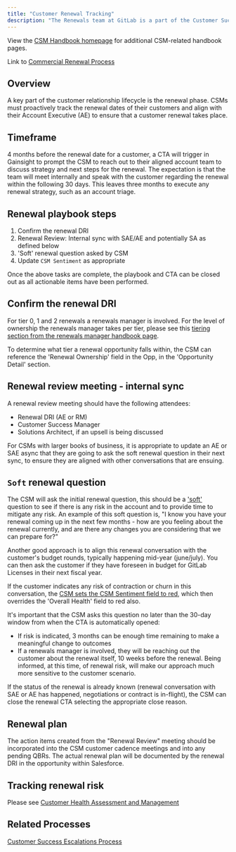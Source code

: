 ```yaml
---
title: "Customer Renewal Tracking"
description: "The Renewals team at GitLab is a part of the Customer Success department."
---
```


View the [CSM Handbook homepage](/handbook/customer-success/csm/) for additional CSM-related handbook pages.

Link to [Commercial Renewal Process](/handbook/customer-success/comm-sales/renewals/)

## Overview

A key part of the customer relationship lifecycle is the renewal phase. CSMs must proactively track the renewal dates of their customers and align with their Account Executive (AE) to ensure that a customer renewal takes place.

## Timeframe

4 months before the renewal date for a customer, a CTA will trigger in Gainsight to prompt the CSM to reach out to their aligned account team to discuss strategy and next steps for the renewal. The expectation is that the team will meet internally and speak with the customer regarding the renewal within the following 30 days. This leaves three months to execute any renewal strategy, such as an account triage.

## Renewal playbook steps

1. Confirm the renewal DRI
1. Renewal Review: Internal sync with SAE/AE and potentially SA as defined below
1. 'Soft' renewal question asked by CSM
1. Update `CSM Sentiment` as appropriate

Once the above tasks are complete, the playbook and CTA can be closed out as all actionable items have been performed.

## Confirm the renewal DRI

For tier 0, 1 and 2 renewals a renewals manager is involved.  For the level of ownership the renewals manager takes per tier, please see this [tiering section from the renewals manager handbook page](/handbook/customer-success/renewals-managers/how/#opportunity-tiering).

To determine what tier a renewal opportunity falls within, the CSM can reference the 'Renewal Ownership' field in the Opp, in the 'Opportunity Detail' section.

## Renewal review meeting - internal sync

A renewal review meeting should have the following attendees:

- Renewal DRI (AE or RM)
- Customer Success Manager
- Solutions Architect, if an upsell is being discussed

For CSMs with larger books of business, it is appropriate to update an AE or SAE async that they are going to ask the soft renewal question in their next sync, to ensure they are aligned with other conversations that are ensuing.

## `Soft` renewal question

The CSM will ask the initial renewal question, this should be a ['soft'](https://www.mbaskool.com/business-concepts/marketing-and-strategy-terms/7214-soft-fact-questions.html) question to see if there is any risk in the account and to provide time to mitigate any risk.  An example of this soft question is, "I know you have your renewal coming up in the next few months - how are you feeling about the renewal currently, and are there any changes you are considering that we can prepare for?"

Another good approach is to align this renewal conversation with the customer's budget rounds, typically happening mid-year (june/july). You can then ask the customer if they have foreseen in budget for GitLab Licenses in their next fiscal year.

If the customer indicates any risk of contraction or churn in this conversation, the [CSM sets the CSM Sentiment field to red](/handbook/customer-success/csm/health-score-triage/#red), which then overrides the 'Overall Health' field to red also.

It's important that the CSM asks this question no later than the 30-day window from when the CTA is automatically opened:

- If risk is indicated, 3 months can be enough time remaining to make a meaningful change to outcomes
- If a renewals manager is involved, they will be reaching out the customer about the renewal itself, 10 weeks before the renewal. Being informed, at this time, of renewal risk, will make our approach much more sensitive to the customer scenario.

If the status of the renewal is already known (renewal conversation with SAE or AE has happened, negotiations or contract is in-flight), the CSM can close the renewal CTA selecting the appropriate close reason.

## Renewal plan

The action items created from the "Renewal Review" meeting should be incorporated into the CSM customer cadence meetings and into any pending QBRs. The actual renewal plan will be documented by the renewal DRI in the opportunity within Salesforce.

## Tracking renewal risk

Please see [Customer Health Assessment and Management](/handbook/customer-success/csm/health-score-triage/)

## Related Processes

[Customer Success Escalations Process](/handbook/customer-success/csm/escalations/)

